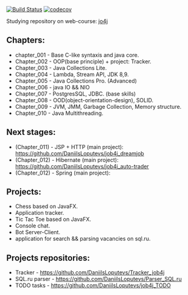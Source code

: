[![Build Status](https://travis-ci.org/DaniilsLoputevs/job4j.svg?branch=master)](https://travis-ci.org/DaniilsLoputevs/job4j)
[![codecov](https://codecov.io/gh/DaniilsLoputevs/job4j/branch/master/graph/badge.svg)](https://codecov.io/gh/DaniilsLoputevs/job4j)
 
 Studying repository on web-course: [jo4j](https://job4j.ru/)

## Chapters:
* chapter_001 - Base C-like syntaxis and java core.
* Chapter_002 - OOP(base principle) + project: Tracker.
* Chapter_003 - Java Collections Lite.
* Chapter_004 - Lambda, Stream API, JDK 8,9.
* Chapter_005 - Java Collections Pro. (Advanced)
* Chapter_006 - java IO && NIO
* Chapter_007 - PostgresSQL, JDBC. (base skills)
* Chapter_008 - OOD(object-orientation-design), SOLID.
* Chapter_009 - JVM, JMM, Garbage Collection, Memory structure.
* Chapter_010 - Java Multithreading.
## Next stages:
* (Chapter_011) - JSP + HTTP (main project): https://github.com/DaniilsLoputevs/job4j_dreamjob
* (Chapter_012) - Hibernate (main project): https://github.com/DaniilsLoputevs/job4j_auto-trader
* (Chapter_012) - Spring (main project): 

## Projects:
* Chess based on JavaFX.
* Application tracker.
* Tic Tac Toe based on JavaFX.
* Console chat.
* Bot Server-Client.
* application for search && parsing vacancies on sql.ru.

## Projects repositories:
- Tracker - https://github.com/DaniilsLoputevs/Tracker_job4j
- SQL.ru parser - https://github.com/DaniilsLoputevs/Parser_SQL.ru
- TODO tasks - https://github.com/DaniilsLoputevs/job4j_TODO

